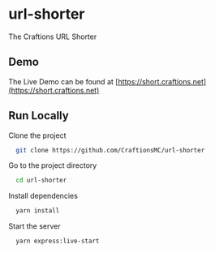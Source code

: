 
# url-shorter

The Craftions URL Shorter

## Demo

The Live Demo can be found at [https://short.craftions.net](https://short.craftions.net)

## Run Locally

Clone the project

```bash
  git clone https://github.com/CraftionsMC/url-shorter
```

Go to the project directory

```bash
  cd url-shorter
```

Install dependencies

```bash
  yarn install
```

Start the server

```bash
  yarn express:live-start
```

  